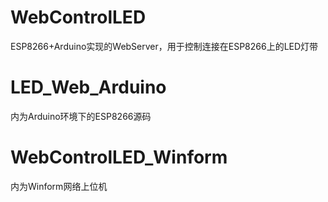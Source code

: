 # WebControlLED
ESP8266+Arduino实现的WebServer，用于控制连接在ESP8266上的LED灯带
# LED_Web_Arduino
内为Arduino环境下的ESP8266源码
# WebControlLED_Winform
内为Winform网络上位机

